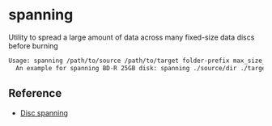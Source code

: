 # spanning
Utility to spread a large amount of data across many fixed-size data discs before burning

```txt
Usage: spanning /path/to/source /path/to/target folder-prefix max_size_in_bytes
  An example for spanning BD-R 25GB disk: spanning ./source/dir ./target/dir disc- 23300000000
```

## Reference
 - [Disc spanning](https://en.wikipedia.org/wiki/Disc_spanning)
